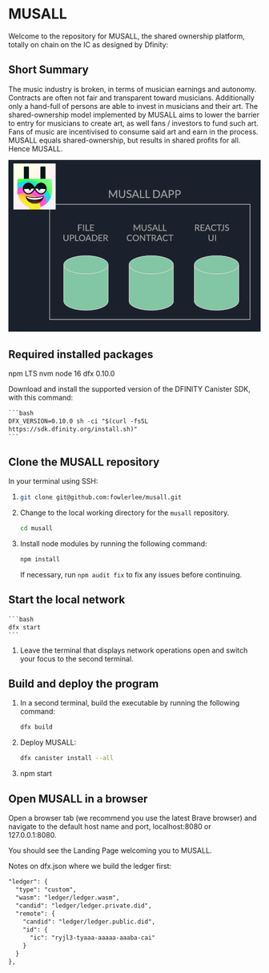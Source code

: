 # MUSALL

Welcome to the repository for MUSALL, the shared ownership platform, totally on chain on the IC as designed by Dfinity:

## Short Summary

The music industry is broken, in terms of musician earnings and autonomy. Contracts are often not fair and transparent toward musicians. Additionally only a hand-full of persons are able to invest in musicians and their art. The shared-ownership model implemented by MUSALL aims to lower the barrier to entry for musicians to create art, as well fans / investors to fund such art. Fans of music are incentivised to consume said art and earn in the process. MUSALL equals shared-ownership, but results in shared profits for all. Hence MUSALL.

 ![alt text](https://github.com/fowlerlee/musall/blob/f877ed9b8b336c789b62a5b8d0bc3c8f0e9a3b3d/src/musall_assets/assets/Screenshot%202022-06-20%20at%2016.51.21.png)

## Required installed packages

npm LTS
nvm
node 16
dfx 0.10.0

Download and install the supported version of the DFINITY Canister SDK, with this command:

    ```bash
    DFX_VERSION=0.10.0 sh -ci "$(curl -fsSL https://sdk.dfinity.org/install.sh)"
    ```

## Clone the MUSALL repository

In your terminal using SSH:

1.
    ```bash
    git clone git@github.com:fowlerlee/musall.git 
    ```

2. Change to the local working directory for the `musall` repository.

    ```bash
    cd musall
    ```

1. Install node modules by running the following command:

    ```bash
    npm install
    ```

    If necessary, run `npm audit fix` to fix any issues before continuing.

## Start the local network

    ```bash
    dfx start 
    ```
1. Leave the terminal that displays network operations open and switch your focus to the second terminal.

## Build and deploy the program

1. In a second terminal, build the executable by running the following command:

    ```bash
    dfx build
    ```
2. Deploy MUSALL:

    ```bash
    dfx canister install --all
    ```
3. npm start

## Open MUSALL in a browser

Open a browser tab (we recommend you use the latest Brave browser) and navigate to the default host name and port, localhost:8080 or 127.0.0.1:8080.

You should see the Landing Page welcoming you to MUSALL.


Notes on dfx.json where we build the ledger first:

    "ledger": { 
      "type": "custom",
      "wasm": "ledger/ledger.wasm",
      "candid": "ledger/ledger.private.did",
      "remote": {
        "candid": "ledger/ledger.public.did",
        "id": {
          "ic": "ryjl3-tyaaa-aaaaa-aaaba-cai"
        }
      }
    },